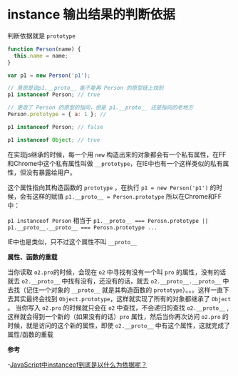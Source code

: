 # instance 输出结果的判断依据

判断依据就是 `prototype`

```js
function Person(name) {
  this.name = name;
}

var p1 = new Person('p1');

// 意思是说p1.__proto__ 能不能再 Person 的原型链上找到
p1 instanceof Person; // true

// 更改了 Person 的原型的指向，但是 p1.__proto__ 还是指向的老地方
Person.prototype = { a: 1 }; // 

p1 instanceof Person; // false

p1 instanceof Object; // true

```

在实现js继承的时候，每一个用 `new` 构造出来的对象都会有一个私有属性，在FF和Chrome中这个私有属性叫做 `__prototype`，在IE中也有一个这样类似的私有属性，但没有暴露给用户。

这个属性指向其构造函数的 `prototype` ，在执行 `p1 = new Person('p1')` 的时候，会有这样的赋值 `p1.__proto__ = Person.prototype` 所以在Chrome和FF中：

`p1 instanceof Person` 相当于 `p1.__proto__ === Perosn.prototype || p1.__proto__.__proto__ === Perosn.prototype ...` 

IE中也是类似，只不过这个属性不叫 `__proto__` 

**属性、函数的重载**

当你读取 `o2.pro`的时候，会现在 `o2` 中寻找有没有一个叫 `pro` 的属性，没有的话就去 `o2.__proto__` 中找有没有，还没有的话，就去 `o2.__proto__.__proto__` 中去找（记住一个对象的 `__proto__` 就是其构造函数的 `prototype`）。。。这样一直下去其实最终会找到 `Object.prototype`，这样就实现了所有的对象都继承了  `Object` 。
当你写入 `o2.pro` 的时候就只会在 `o2` 中查找，不会递归的查找 `o2.__proto__` ,这样就会得到一个新的（如果没有的话）`pro` 属性，然后当你再次访问 `o2.pro` 的时候，就是访问的这个新的属性，即使 `o2.__proto__` 中有这个属性，这就完成了属性/函数的重载


**参考**

-[JavaScript中instanceof到底是以什么为依据呢？](https://segmentfault.com/q/1010000002697768)
